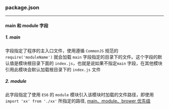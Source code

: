### package.json
***

#### main 和 module 字段
##### 1. main
字段指定了程序的主入口文件，使用遵循 `CommonJS` 规范的 `require('moduleName')` 就会加载 `main` 字段指定的目录下的文件。这个字段的默认值是模块根目录下面的 `index.js`，也就是说如果不指定`main` 字段，在其他模块引用此模块会默认加载根目录下的 `index.js` 文件

##### 2. module
此字段指定了使用 `ES6` 的 `module` 模块引入该模块时加载的文件路径，即使用 `import 'xx' from './xx'` 所指定的路径, [main、module、brower 优先级](https://github.com/SunshowerC/blog/issues/8)
